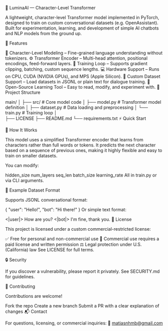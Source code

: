 🧠 LuminaAI — Character-Level Transformer

A lightweight, character-level Transformer model implemented in PyTorch, designed to train on custom conversational datasets (e.g. OpenAssistant). Built for experimentation, learning, and development of simple AI chatbots and NLP models from the ground up.

🚀 Features

🔡 Character-Level Modeling – Fine-grained language understanding without tokenizers.
⚙️ Transformer Encoder – Multi-head attention, positional encodings, feed-forward layers.
🧪 Training Loop – Supports gradient clipping, batching, custom sequence lengths.
💻 Hardware Support – Runs on CPU, CUDA (NVIDIA GPUs), and MPS (Apple Silicon).
🧾 Custom Dataset Support – Load datasets in JSONL or plain text for dialogue training.
🧠 Open-Source Learning Tool – Easy to read, modify, and experiment with.
📂 Project Structure

main/
│
├── src/                  # Core model code
│   ├── model.py          # Transformer model definition
│   ├── dataset.py        # Data loading and preprocessing
│   └── train.py          # Training loop
│      
├── LICENSE
├── README.md
└── requirements.txt
⚡ Quick Start

🧠 How It Works

This model uses a simplified Transformer encoder that learns from characters rather than full words or tokens. It predicts the next character based on a sequence of previous ones, making it highly flexible and easy to train on smaller datasets.

You can modify:

hidden_size
num_layers
seq_len
batch_size
learning_rate
All in train.py or via CLI arguments.

🧪 Example Dataset Format

Supports JSONL conversational format:

{ "user": "Hello!", "bot": "Hi there!" }
Or simple text format:

<|user|> How are you?
<|bot|> I'm fine, thank you.
📜 License

This project is licensed under a custom commercial-restricted license:

✅ Free for personal and non-commercial use
🚫 Commercial use requires a paid license and written permission
⚖️ Legal protection under U.S. (California) law
See LICENSE for full terms.

🔒 Security

If you discover a vulnerability, please report it privately. See SECURITY.md for guidelines.

🤝 Contributing

Contributions are welcome!

Fork the repo
Create a new branch
Submit a PR with a clear explanation of changes
📬 Contact

For questions, licensing, or commercial inquiries:
📧 matiasnhmb@gmail.com
